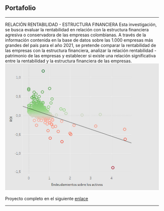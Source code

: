 ## Portafolio

---



RELACIÓN RENTABILIDAD - ESTRUCTURA FINANCIERA
Esta investigación, se busca evaluar la rentabilidad en relación con la estructura financiera agresiva o conservadora de las empresas colombianas. A través de la información contenida en la base de datos sobre las 1.000 empresas más grandes del país para el año 2021, se pretende comparar la rentabilidad de las empresas con la estructura financiera, analizar la relación rentabilidad - patrimonio de las empresas y establecer si existe una relación significativa entre la rentabilidad y la estructura financiera de las empresas. 
<img src="images/Rentabilidad_proyecto1.png?raw=true"/>

Proyecto completo en el siguiente [enlace](https://drive.google.com/drive/folders/1-_S-M8CyFMSZ4kVHzw2sHdXfzZs_p9yy?usp=sharing) 


---









<p style="font-size:11px">

